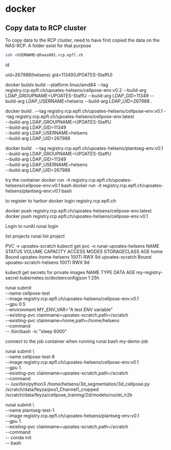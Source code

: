 # docker

## Copy data to RCP cluster

To copy data to the RCP cluster, need to have first copied the data on the NAS-RCP. A folder exist for that purpose 
```bash
ssh <USERNAME>@haas001.rcp.epfl.ch
```

id

uid=267988(helsens) gid=11349(UPOATES-StaffU)


docker buildx build --platform linux/amd64 --tag registry.rcp.epfl.ch/upoates-helsens/cellpose-env:v0.2  --build-arg LDAP_GROUPNAME=UPOATES-StaffU --build-arg LDAP_GID=11349 --build-arg LDAP_USERNAME=helsens  --build-arg LDAP_UID=267988 .

docker build . --tag registry.rcp.epfl.ch/upoates-helsens/cellpose-env:v0.1 --tag registry.rcp.epfl.ch/upoates-helsens/cellpose-env:latest \
    --build-arg LDAP_GROUPNAME=UPOATES-StaffU \
    --build-arg LDAP_GID=11349 \
    --build-arg LDAP_USERNAME=helsens \
    --build-arg LDAP_UID=267988


docker build . --tag registry.rcp.epfl.ch/upoates-helsens/plantseg-env:v0.1 \
    --build-arg LDAP_GROUPNAME=UPOATES-StaffU \
    --build-arg LDAP_GID=11349 \
    --build-arg LDAP_USERNAME=helsens \
    --build-arg LDAP_UID=267988

try the container
docker run -it registry.rcp.epfl.ch/upoates-helsens/cellpose-env:v0.1 bash
docker run -it registry.rcp.epfl.ch/upoates-helsens/plantseg-env:v0.1 bash


to register to harbor
docker login registry.rcp.epfl.ch

docker push registry.rcp.epfl.ch/upoates-helsens/cellpose-env:latest
docker push registry.rcp.epfl.ch/upoates-helsens/cellpose-env:v0.1



Login to runAI
runai login

list projects
runai list project


PVC -> upoates-scratch
kubectl get pvc -n  runai-upoates-helsens
NAME              STATUS   VOLUME                    CAPACITY   ACCESS MODES   STORAGECLASS   AGE
home              Bound    upoates-home-helsens      100Ti      RWX                           9d
upoates-scratch   Bound    upoates-scratch-helsens   100Ti      RWX                           9d


kubectl get secrets for private images
NAME                 TYPE                             DATA   AGE
my-registry-secret   kubernetes.io/dockerconfigjson   1      25h

runai submit \
  --name cellpose-test \
  --image registry.rcp.epfl.ch/upoates-helsens/cellpose-env:v0.1 \
  --gpu 0.5 \
  --environment MY_ENV_VAR="A test ENV variable" \
  --existing-pvc claimname=upoates-scratch,path=/scratch \
  --existing-pvc claimname=home,path=/home/helsens \
  --command \
  -- /bin/bash -ic "sleep 6000"


connect to the job container when running
runai bash my-demo-job


 runai submit \                                                               
  --name cellpose-test-6 \
  --image registry.rcp.epfl.ch/upoates-helsens/cellpose-env:v0.1 \
  --gpu 1. \
  --existing-pvc claimname=upoates-scratch,path=/scratch \
  --command \
  -- /usr/bin/python3 /home/helsens/3d_segmentation/3d_cellpose.py /scratch/data/feyza/pos1_Channel1_cropped /scratch/data/feyza/cellpose_training/2d/models/nuclei_h2b


  runai submit \                                                               
  --name plantseg-test-1 \
  --image registry.rcp.epfl.ch/upoates-helsens/plantseg-env:v0.1 \
  --gpu 1. \
  --existing-pvc claimname=upoates-scratch,path=/scratch \
  --command \
  -- conda init \
  -- bash

